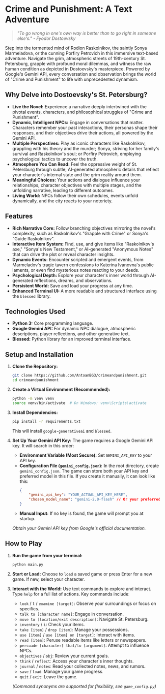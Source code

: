 # Crime and Punishment: A Text Adventure

> *"To go wrong in one's own way is better than to go right in someone else's." - Fyodor Dostoevsky*

Step into the tormented mind of Rodion Raskolnikov, the saintly Sonya Marmeladova, or the cunning Porfiry Petrovich in this immersive text-based adventure. Navigate the grim, atmospheric streets of 19th-century St. Petersburg, grapple with profound moral dilemmas, and witness the raw human condition as depicted in Dostoevsky's masterpiece. Powered by Google's Gemini API, every conversation and observation brings the world of "Crime and Punishment" to life with unprecedented dynamism.

## Why Delve into Dostoevsky's St. Petersburg?

* **Live the Novel:** Experience a narrative deeply intertwined with the pivotal events, characters, and philosophical struggles of "Crime and Punishment".
* **Dynamic, Intelligent NPCs:** Engage in conversations that matter. Characters remember your past interactions, their personas shape their responses, and their objectives drive their actions, all powered by the Gemini API.
* **Multiple Perspectives:** Play as iconic characters like Raskolnikov, grappling with his theory and the murder; Sonya, striving for her family's survival and Raskolnikov's soul; or Porfiry Petrovich, employing psychological tactics to uncover the truth.
* **Atmosphere You Can Read:** Feel the oppressive weight of St. Petersburg through subtle, AI-generated atmospheric details that reflect your character's internal state and the grim reality around them.
* **Meaningful Choices:** Your actions and dialogue influence your relationships, character objectives with multiple stages, and the unfolding narrative, leading to different outcomes.
* **Living World:** NPCs follow their own schedules, events unfold dynamically, and the city reacts to your notoriety.

## Features

* **Rich Narrative Core:** Follow branching objectives mirroring the novel's complexity, such as Raskolnikov's "Grapple with Crime" or Sonya's "Guide Raskolnikov".
* **Interactive Item System:** Find, use, and give items like "Raskolnikov's axe," "Sonya's New Testament," or AI-generated "Anonymous Notes" that can drive the plot or reveal character insights.
* **Dynamic Events:** Encounter scripted and emergent events, from Marmeladov's tragic tavern confessions to Katerina Ivanovna's public laments, or even find mysterious notes reacting to your deeds.
* **Psychological Depth:** Explore your character's inner world through AI-generated reflections, dreams, and observations.
* **Persistent World:** Save and load your progress at any time.
* **Enhanced Terminal UI:** A more readable and structured interface using the `blessed` library.

## Technologies Used

* **Python 3:** Core programming language.
* **Google Gemini API:** For dynamic NPC dialogue, atmospheric descriptions, player reflections, and other generative text.
* **Blessed:** Python library for an improved terminal interface.

## Setup and Installation

1.  **Clone the Repository:**
    ```bash
    git clone https://github.com/AntoanBG3/crimeandpunishment.git
    cd crimeandpunishment
    ```
2.  **Create a Virtual Environment (Recommended):**
    ```bash
    python -m venv venv
    source venv/bin/activate  # On Windows: venv\Scripts\activate
    ```
3.  **Install Dependencies:**
    ```bash
    pip install -r requirements.txt
    ```
    This will install `google-generativeai` and `blessed`.
4.  **Set Up Your Gemini API Key:**
    The game requires a Google Gemini API key. It will search in this order:
    * **Environment Variable (Most Secure):** Set `GEMINI_API_KEY` to your API key.
    * **Configuration File (`gemini_config.json`):** In the root directory, create `gemini_config.json`. The game can store both your API key and preferred model in this file. If you create it manually, it can look like this:
        ```json
        {
            "gemini_api_key": "YOUR_ACTUAL_API_KEY_HERE",
            "chosen_model_name": "gemini-2.0-flash" // Or your preferred model
        }
        ```
    * **Manual Input:** If no key is found, the game will prompt you at startup.

    *Obtain your Gemini API key from Google's official documentation.*

## How to Play

1.  **Run the game from your terminal:**
    ```bash
    python main.py
    ```
   
2.  **Start or Load:** Choose to `load` a saved game or press Enter for a new game. If new, select your character.
3.  **Interact with the World:**
    Use text commands to explore and interact. Type `help` for a full list of actions. Key commands include:

    * `look` / `l` / `examine [target]`: Observe your surroundings or focus on specifics.
    * `talk to [character name]`: Engage in conversation.
    * `move to [location/exit description]`: Navigate St. Petersburg.
    * `inventory` / `i`: Check your items.
    * `take [item]` / `drop [item]`: Manage your possessions.
    * `use [item]` / `use [item] on [target]`: Interact with items.
    * `read [item]`: Peruse readable items like letters or newspapers.
    * `persuade [character] that/to [argument]`: Attempt to influence NPCs.
    * `objectives` / `obj`: Review your current goals.
    * `think` / `reflect`: Access your character's inner thoughts.
    * `journal` / `notes`: Read your collected notes, news, and rumors.
    * `save` / `load`: Manage your game progress.
    * `quit` / `exit`: Leave the game.

    *(Command synonyms are supported for flexibility, see `game_config.py`)*